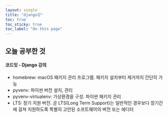 ```yaml
---
layout: single
title: "django강"
toc: true
toc_sticky: true
toc_label: "On this page"
---
```

## 오늘 공부한 것
#### 코드잇 - Django 강의
- homebrew: macOS 패키지 관리 프로그램. 패키지 설치부터 제거까지 간단히 가능
- pyvenv: 파이썬 버전 설치, 관리
- pyvenv-virtualenv: 가상환경을 구성. 파이썬 패키지 관리
- LTS: 장기 지원 버전. 곧 LTS(Long Term Support)는 일반적인 경우보다 장기간에 걸쳐 지원하도록 특별히 고안된 소프트웨어의 버전 또는 에디터

